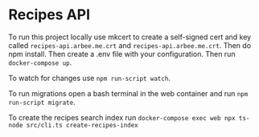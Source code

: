 # Recipes API

To run this project locally use mkcert to create a self-signed cert and key called `recipes-api.arbee.me.crt` and `recipes-api.arbee.me.crt`. Then do npm install. Then create a .env file with your configuration. Then run `docker-compose up`.

To watch for changes use `npm run-script watch`.

To run migrations open a bash terminal in the web container and run `npm run-script migrate`.

To create the recipes search index run `docker-compose exec web npx ts-node src/cli.ts create-recipes-index`
